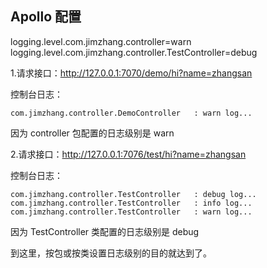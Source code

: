 ## Apollo 配置
logging.level.com.jimzhang.controller=warn
logging.level.com.jimzhang.controller.TestController=debug

1.请求接口：http://127.0.0.1:7070/demo/hi?name=zhangsan
 
控制台日志：

```
com.jimzhang.controller.DemoController   : warn log...
```
因为 controller 包配置的日志级别是 warn

2.请求接口：http://127.0.0.1:7076/test/hi?name=zhangsan

控制台日志：
```
com.jimzhang.controller.TestController   : debug log...
com.jimzhang.controller.TestController   : info log...
com.jimzhang.controller.TestController   : warn log...
```
因为 TestController 类配置的日志级别是 debug

到这里，按包或按类设置日志级别的目的就达到了。
